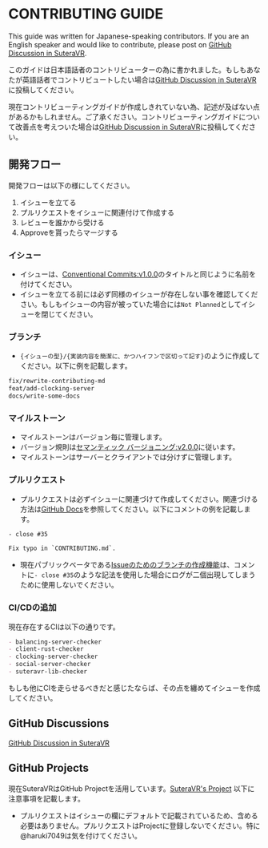# CONTRIBUTING GUIDE

This guide was written for Japanese-speaking contributors. If you are an English speaker and would like to contribute, please post on [GitHub Discussion in SuteraVR](https://github.com/SuteraVR/SuteraVR/discussions).

このガイドは日本語話者のコントリビューターの為に書かれました。もしもあなたが英語話者でコントリビュートしたい場合は[GitHub Discussion in SuteraVR](https://github.com/SuteraVR/SuteraVR/discussions)に投稿してください。

現在コントリビューティングガイドが作成しきれていない為、記述が及ばない点があるかもしれません。ご了承ください。コントリビューティングガイドについて改善点を考えついた場合は[GitHub Discussion in SuteraVR](https://github.com/SuteraVR/SuteraVR/discussions)に投稿してください。

## 開発フロー

開発フローは以下の様にしてください。

1. イシューを立てる
2. プルリクエストをイシューに関連付けて作成する
3. レビューを誰かから受ける
4. Approveを貰ったらマージする

### イシュー

- イシューは、[Conventional Commits:v1.0.0](https://www.conventionalcommits.org/ja/v1.0.0/)のタイトルと同じように名前を付けてください。
- イシューを立てる前には必ず同様のイシューが存在しない事を確認してください。もしもイシューの内容が被っていた場合には`Not Planned`としてイシューを閉じてください。

### ブランチ

- `{イシューの型}/{実装内容を簡潔に、かつハイフンで区切って記す}`のように作成してください。以下に例を記載します。
```txt
fix/rewrite-contributing-md
feat/add-clocking-server
docs/write-some-docs
```

### マイルストーン

- マイルストーンはバージョン毎に管理します。
- バージョン規則は[セマンティック バージョニング:v2.0.0](https://semver.org/lang/ja/)に従います。
- マイルストーンはサーバーとクライアントでは分けずに管理します。

### プルリクエスト

- プルリクエストは必ずイシューに関連づけて作成してください。関連づける方法は[GitHub Docs](https://docs.github.com/ja/issues/tracking-your-work-with-issues/linking-a-pull-request-to-an-issue)を参照してください。以下にコメントの例を記載します。
```txt
- close #35

Fix typo in `CONTRIBUTING.md`.
```
- 現在パブリックベータである[Issueのためのブランチの作成機能](https://docs.github.com/ja/issues/tracking-your-work-with-issues/creating-a-branch-for-an-issue)は、コメントに`- close #35`のような記法を使用した場合にログが二個出現してしまうために使用しないでください。

### CI/CDの追加

現在存在するCIは以下の通りです。
```md
- balancing-server-checker
- client-rust-checker
- clocking-server-checker
- social-server-checker
- suteravr-lib-checker
```
もしも他にCIを走らせるべきだと感じたならば、その点を纏めてイシューを作成してください。

## GitHub Discussions

[GitHub Discussion in SuteraVR](https://github.com/SuteraVR/SuteraVR/discussions)

## GitHub Projects

現在SuteraVRはGitHub Projectを活用しています。[SuteraVR's Project](https://github.com/orgs/SuteraVR/projects/1)
以下に注意事項を記載します。

- プルリクエストはイシューの欄にデフォルトで記載されているため、含める必要はありません。プルリクエストはProjectに登録しないでください。特に@haruki7049は気を付けてください。
